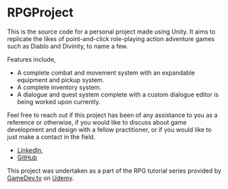 # RPGProject
This is the source code for a personal project made using Unity. It aims to replicate the likes of point-and-click role-playing action adventure games such as Diablo and Divinity, to name a few.

Features include,

- A complete combat and movement system with an expandable equipment and pickup system.
- A complete inventory system.
- A dialogue and quest system complete with a custom dialogue editor is being worked upon currently.

Feel free to reach out if this project has been of any assistance to you as a reference or otherwise, if you would like to discuss about game development and design with a fellow practitioner, or if you would like to just make a contact in the field.

- [LinkedIn](https://www.linkedin.com/in/jasfiq-rahman/),
- [GitHub](https://github.com/JasFreaq)

This project was undertaken as a part of the RPG tutorial series provided by [GameDev.tv](https://www.gamedev.tv/) on [Udemy](https://www.udemy.com/).
